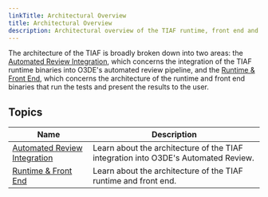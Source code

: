 ```yaml
---
linkTitle: Architectural Overview
title: Architectural Overview
description: Architectural overview of the TIAF runtime, front end and Automated Review integration.
---
```


The architecture of the TIAF is broadly broken down into two areas: the [Automated Review Integration](./ar-integration), which concerns the integration of the TIAF runtime binaries into O3DE's automated review pipeline, and the [Runtime & Front End](./runtime-frontend), which concerns the architecture of the runtime and front end binaries that run the tests and present the results to the user.

## Topics

| Name | Description |
|-|-|
| [Automated Review Integration](./ar-integration) | Learn about the architecture of the TIAF integration into O3DE's Automated Review.|
| [Runtime & Front End](./runtime-frontend) | Learn about the architecture of the TIAF runtime and front end.|
